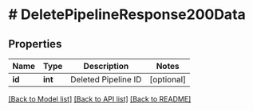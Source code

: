 # # DeletePipelineResponse200Data

## Properties

Name | Type | Description | Notes
------------ | ------------- | ------------- | -------------
**id** | **int** | Deleted Pipeline ID | [optional]

[[Back to Model list]](../../README.md#models) [[Back to API list]](../../README.md#endpoints) [[Back to README]](../../README.md)
